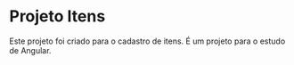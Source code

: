 # Projeto Itens

Este projeto foi criado para o cadastro de itens. É um projeto para o estudo de Angular.
